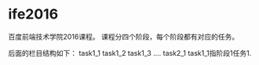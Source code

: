 # ife2016
百度前端技术学院2016课程。
课程分四个阶段，每个阶段都有对应的任务。

后面的栏目结构如下：
task1_1
task1_2
task1_3
....
task2_1
task1_1指阶段1任务1.
